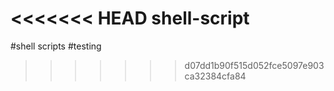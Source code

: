 <<<<<<< HEAD
shell-script
=======
#shell scripts
#testing
>>>>>>> d07dd1b90f515d052fce5097e903ca32384cfa84
